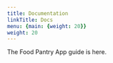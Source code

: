 ```yaml
---
title: Documentation
linkTitle: Docs
menu: {main: {weight: 20}}
weight: 20
---
```


The Food Pantry App guide is here.
